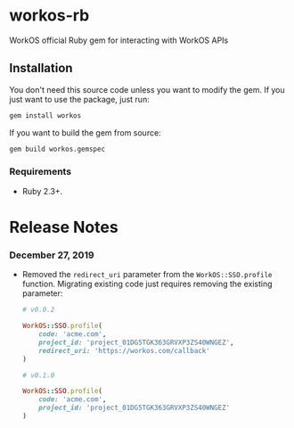 # workos-rb

WorkOS official Ruby gem for interacting with WorkOS APIs

## Installation

You don't need this source code unless you want to modify the gem. If you just
want to use the package, just run:

```sh
gem install workos
```

If you want to build the gem from source:

```sh
gem build workos.gemspec
```

### Requirements

- Ruby 2.3+.

# Release Notes

### December 27, 2019

- Removed the `redirect_uri` parameter from the `WorkOS::SSO.profile` function. Migrating existing code just requires removing the existing parameter:

  ```ruby
  # v0.0.2

  WorkOS::SSO.profile(
      code: 'acme.com',
      project_id: 'project_01DG5TGK363GRVXP3ZS40WNGEZ',
      redirect_uri: 'https://workos.com/callback'
  )
  ```

  ```ruby
  # v0.1.0

  WorkOS::SSO.profile(
      code: 'acme.com',
      project_id: 'project_01DG5TGK363GRVXP3ZS40WNGEZ'
  )
  ```
